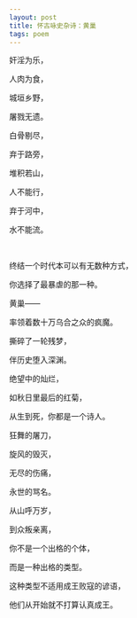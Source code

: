 ```yaml
---
layout: post
title: 怀古咏史杂诗：黄巢
tags: poem
---
```



奸淫为乐，

人肉为食，

城垣乡野，

屠戮无遗。

白骨剔尽，

弃于路旁，

堆积若山，

人不能行，

弃于河中，

水不能流。

<br>

终结一个时代本可以有无数种方式，

你选择了最暴虐的那一种。

黄巢——

率领着数十万乌合之众的疯魔。

撕碎了一轮残梦，

伴历史堕入深渊。

绝望中的灿烂，

如秋日里最后的红菊，

从生到死，你都是一个诗人。

狂舞的屠刀，

旋风的毁灭，

无尽的伤痛，

永世的骂名。

从山呼万岁，

到众叛亲离，

你不是一个出格的个体，

而是一种出格的类型。

这种类型不适用成王败寇的谚语，

他们从开始就不打算认真成王。

